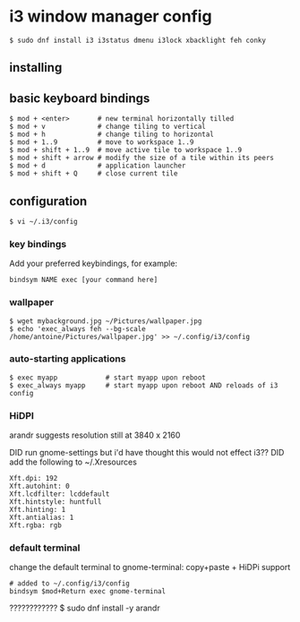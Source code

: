 
# i3 window manager config
``` 
$ sudo dnf install i3 i3status dmenu i3lock xbacklight feh conky
```

## installing

## basic keyboard bindings

```
$ mod + <enter>       # new terminal horizontally tilled
$ mod + v             # change tiling to vertical
$ mod + h             # change tiling to horizontal
$ mod + 1..9          # move to workspace 1..9
$ mod + shift + 1..9  # move active tile to workspace 1..9
$ mod + shift + arrow # modify the size of a tile within its peers
$ mod + d             # application launcher
$ mod + shift + Q     # close current tile
```


## configuration

```
$ vi ~/.i3/config
```

### key bindings

Add your preferred keybindings, for example:

```
bindsym NAME exec [your command here]
```

### wallpaper

```
$ wget mybackground.jpg ~/Pictures/wallpaper.jpg
$ echo 'exec_always feh --bg-scale /home/antoine/Pictures/wallpaper.jpg' >> ~/.config/i3/config
```

### auto-starting applications

```
$ exec myapp            # start myapp upon reboot
$ exec_always myapp     # start myapp upon reboot AND reloads of i3 config
```

### HiDPI

arandr suggests resolution still at 3840 x 2160

DID run gnome-settings but i'd have thought this would not effect i3??
DID add the following to ~/.Xresources

```
Xft.dpi: 192
Xft.autohint: 0
Xft.lcdfilter: lcddefault
Xft.hintstyle: huntfull
Xft.hinting: 1
Xft.antialias: 1
Xft.rgba: rgb
```


### default terminal 

change the default terminal to gnome-terminal: copy+paste + HiDPi support
```
# added to ~/.config/i3/config
bindsym $mod+Return exec gnome-terminal
```

????????????
$ sudo dnf install -y arandr
